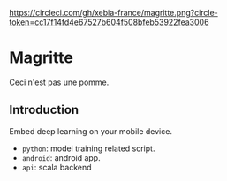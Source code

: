 https://circleci.com/gh/xebia-france/magritte.png?circle-token=cc17f14fd4e67527b604f508bfeb53922fea3006

# Magritte

Ceci n'est pas une pomme. 

## Introduction 

Embed deep learning on your mobile device.

* `python`: model training related script.
* `android`: android app.
* `api`: scala backend
